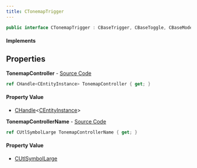 ```yaml
---
title: CTonemapTrigger
---
```


```csharp
public interface CTonemapTrigger : CBaseTrigger, CBaseToggle, CBaseModelEntity, CBaseEntity, CEntityInstance, ISchemaClass<CEntityInstance>, ISchemaClass<CBaseEntity>, ISchemaClass<CBaseModelEntity>, ISchemaClass<CBaseToggle>, ISchemaClass<CBaseTrigger>, ISchemaClass<CTonemapTrigger>, ISchemaField, ISchemaClass, INativeHandle
```

#### Implements

## Properties

**TonemapController** - [Source Code](https://github.com/swiftly-solution/swiftlys2/blob/master/managed/src/SwiftlyS2.Generated/Schemas/Interfaces/CTonemapTrigger.cs#L18)

```csharp
ref CHandle<CEntityInstance> TonemapController { get; }
```

#### Property Value

- [CHandle](/docs/api/shared/natives/chandle-1)<[CEntityInstance](/docs/api/shared/schemadefinitions/centityinstance)>

**TonemapControllerName** - [Source Code](https://github.com/swiftly-solution/swiftlys2/blob/master/managed/src/SwiftlyS2.Generated/Schemas/Interfaces/CTonemapTrigger.cs#L16)

```csharp
ref CUtlSymbolLarge TonemapControllerName { get; }
```

#### Property Value

- [CUtlSymbolLarge](/docs/api/shared/natives/cutlsymbollarge)


